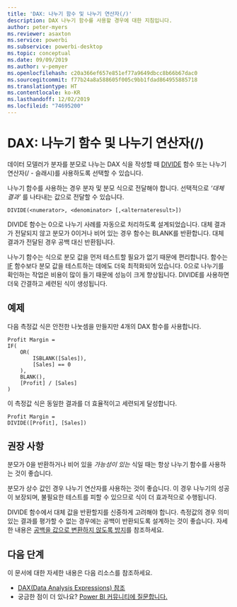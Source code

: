 ```yaml
---
title: 'DAX: 나누기 함수 및 나누기 연산자(/)'
description: DAX 나누기 함수를 사용할 경우에 대한 지침입니다.
author: peter-myers
ms.reviewer: asaxton
ms.service: powerbi
ms.subservice: powerbi-desktop
ms.topic: conceptual
ms.date: 09/09/2019
ms.author: v-pemyer
ms.openlocfilehash: c20a366ef657e851ef77a9649dbcc8b66b67dac0
ms.sourcegitcommit: f77b24a8a588605f005c9bb1fdad864955885718
ms.translationtype: HT
ms.contentlocale: ko-KR
ms.lasthandoff: 12/02/2019
ms.locfileid: "74695200"
---
```

# <a name="dax-divide-function-vs-divide-operator-"></a>DAX: 나누기 함수 및 나누기 연산자(/)

데이터 모델러가 분자를 분모로 나누는 DAX 식을 작성할 때 [DIVIDE](/dax/divide-function-dax) 함수 또는 나누기 연산자(/ - 슬래시)를 사용하도록 선택할 수 있습니다.

나누기 함수를 사용하는 경우 분자 및 분모 식으로 전달해야 합니다. 선택적으로 _‘대체 결과’_ 를 나타내는 값으로 전달할 수 있습니다.

```dax
DIVIDE(<numerator>, <denominator> [,<alternateresult>])
```

DIVIDE 함수는 0으로 나누기 사례를 자동으로 처리하도록 설계되었습니다. 대체 결과가 전달되지 않고 분모가 0이거나 비어 있는 경우 함수는 BLANK를 반환합니다. 대체 결과가 전달된 경우 공백 대신 반환됩니다.

나누기 함수는 식으로 분모 값을 먼저 테스트할 필요가 없기 때문에 편리합니다. 함수는 [IF](/dax/if-function-dax) 함수보다 분모 값을 테스트하는 데에도 더욱 최적화되어 있습니다. 0으로 나누기를 확인하는 작업은 비용이 많이 들기 때문에 성능이 크게 향상됩니다. DIVIDE를 사용하면 더욱 간결하고 세련된 식이 생성됩니다.

## <a name="example"></a>예제

다음 측정값 식은 안전한 나눗셈을 만들지만 4개의 DAX 함수를 사용합니다.

```dax
Profit Margin =
IF(
    OR(
        ISBLANK([Sales]),
        [Sales] == 0
    ),
    BLANK(),
    [Profit] / [Sales]
)
```

이 측정값 식은 동일한 결과를 더 효율적이고 세련되게 달성합니다.

```dax
Profit Margin =
DIVIDE([Profit], [Sales])
```

## <a name="recommendations"></a>권장 사항

분모가 0을 반환하거나 비어 있을 _가능성이 있는_ 식일 때는 항상 나누기 함수를 사용하는 것이 좋습니다.

분모가 상수 값인 경우 나누기 연산자를 사용하는 것이 좋습니다. 이 경우 나누기의 성공이 보장되며, 불필요한 테스트를 피할 수 있으므로 식이 더 효과적으로 수행됩니다.

DIVIDE 함수에서 대체 값을 반환할지를 신중하게 고려해야 합니다. 측정값의 경우 의미 있는 결과를 평가할 수 없는 경우에는 공백이 반환되도록 설계하는 것이 좋습니다. 자세한 내용은 [공백을 값으로 변환하지 않도록 방지](dax-avoid-converting-blank.md)를 참조하세요.

## <a name="next-steps"></a>다음 단계

이 문서에 대한 자세한 내용은 다음 리소스를 참조하세요.

- [DAX(Data Analysis Expressions) 참조](/dax/)
- 궁금한 점이 더 있나요? [Power BI 커뮤니티에 질문합니다.](https://community.powerbi.com/)
